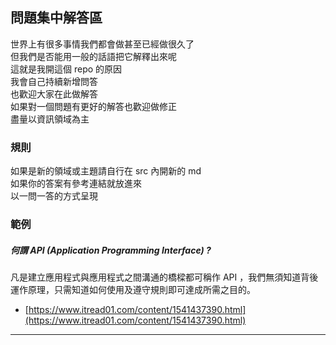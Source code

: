 ## 問題集中解答區

世界上有很多事情我們都會做甚至已經做很久了<br>
但我們是否能用一般的話語把它解釋出來呢<br>
這就是我開這個 repo 的原因<br>
我會自己持續新增問答<br>
也歡迎大家在此做解答<br>
如果對一個問題有更好的解答也歡迎做修正<br>
盡量以資訊領域為主

### 規則

如果是新的領域或主題請自行在 src 內開新的 md<br>
如果你的答案有參考連結就放進來<br>
以一問一答的方式呈現

### 範例

##### 何謂 API (Application Programming Interface) ?

凡是建立應用程式與應用程式之間溝通的橋樑都可稱作 API ，我們無須知道背後運作原理，只需知道如何使用及遵守規則即可達成所需之目的。
* [https://www.itread01.com/content/1541437390.html](https://www.itread01.com/content/1541437390.html)
* * *